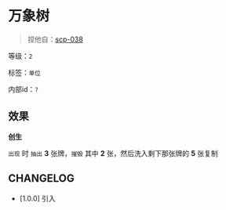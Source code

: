 # 万象树

> 捏他自：[scp-038](https://scp-wiki-cn.wikidot.com/scp-038)

等级：`2`

标签：`单位`

内部id：`?`

## 效果

**创生**

`出现` 时 `抽出` **3** 张牌，`摧毁` 其中 **2** 张，然后洗入剩下那张牌的 **5** 张复制

## CHANGELOG

- [1.0.0] 引入

